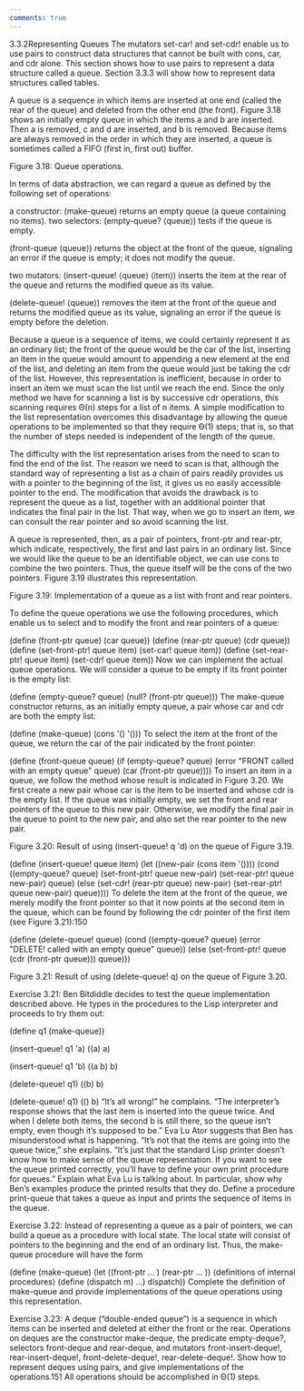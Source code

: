 ```yaml
---
comments: true
---
```


3.3.2Representing Queues
The mutators set-car! and set-cdr! enable us to use pairs to construct data structures that cannot be built with cons, car, and cdr alone. This section shows how to use pairs to represent a data structure called a queue. Section 3.3.3 will show how to represent data structures called tables.

A queue is a sequence in which items are inserted at one end (called the rear of the queue) and deleted from the other end (the front). Figure 3.18 shows an initially empty queue in which the items a and b are inserted. Then a is removed, c and d are inserted, and b is removed. Because items are always removed in the order in which they are inserted, a queue is sometimes called a FIFO (first in, first out) buffer.


Figure 3.18: Queue operations.

In terms of data abstraction, we can regard a queue as defined by the following set of operations:

a constructor: (make-queue) returns an empty queue (a queue containing no items).
two selectors:
(empty-queue? ⟨queue⟩)
tests if the queue is empty.

(front-queue ⟨queue⟩)
returns the object at the front of the queue, signaling an error if the queue is empty; it does not modify the queue.

two mutators:
(insert-queue! ⟨queue⟩ ⟨item⟩)
inserts the item at the rear of the queue and returns the modified queue as its value.

(delete-queue! ⟨queue⟩)
removes the item at the front of the queue and returns the modified queue as its value, signaling an error if the queue is empty before the deletion.

Because a queue is a sequence of items, we could certainly represent it as an ordinary list; the front of the queue would be the car of the list, inserting an item in the queue would amount to appending a new element at the end of the list, and deleting an item from the queue would just be taking the cdr of the list. However, this representation is inefficient, because in order to insert an item we must scan the list until we reach the end. Since the only method we have for scanning a list is by successive cdr operations, this scanning requires Θ(n)
 steps for a list of n
 items. A simple modification to the list representation overcomes this disadvantage by allowing the queue operations to be implemented so that they require Θ(1)
 steps; that is, so that the number of steps needed is independent of the length of the queue.

The difficulty with the list representation arises from the need to scan to find the end of the list. The reason we need to scan is that, although the standard way of representing a list as a chain of pairs readily provides us with a pointer to the beginning of the list, it gives us no easily accessible pointer to the end. The modification that avoids the drawback is to represent the queue as a list, together with an additional pointer that indicates the final pair in the list. That way, when we go to insert an item, we can consult the rear pointer and so avoid scanning the list.

A queue is represented, then, as a pair of pointers, front-ptr and rear-ptr, which indicate, respectively, the first and last pairs in an ordinary list. Since we would like the queue to be an identifiable object, we can use cons to combine the two pointers. Thus, the queue itself will be the cons of the two pointers. Figure 3.19 illustrates this representation.


Figure 3.19: Implementation of a queue as a list with front and rear pointers.

To define the queue operations we use the following procedures, which enable us to select and to modify the front and rear pointers of a queue:

(define (front-ptr queue) (car queue))
(define (rear-ptr queue) (cdr queue))
(define (set-front-ptr! queue item) 
  (set-car! queue item))
(define (set-rear-ptr! queue item) 
  (set-cdr! queue item))
Now we can implement the actual queue operations. We will consider a queue to be empty if its front pointer is the empty list:

(define (empty-queue? queue) 
  (null? (front-ptr queue)))
The make-queue constructor returns, as an initially empty queue, a pair whose car and cdr are both the empty list:

(define (make-queue) (cons '() '()))
To select the item at the front of the queue, we return the car of the pair indicated by the front pointer:

(define (front-queue queue)
  (if (empty-queue? queue)
      (error "FRONT called with an 
              empty queue" queue)
      (car (front-ptr queue))))
To insert an item in a queue, we follow the method whose result is indicated in Figure 3.20. We first create a new pair whose car is the item to be inserted and whose cdr is the empty list. If the queue was initially empty, we set the front and rear pointers of the queue to this new pair. Otherwise, we modify the final pair in the queue to point to the new pair, and also set the rear pointer to the new pair.


Figure 3.20: Result of using (insert-queue! q 'd) on the queue of Figure 3.19.

(define (insert-queue! queue item)
  (let ((new-pair (cons item '())))
    (cond ((empty-queue? queue)
           (set-front-ptr! queue new-pair)
           (set-rear-ptr! queue new-pair)
           queue)
          (else (set-cdr! (rear-ptr queue) 
                          new-pair)
                (set-rear-ptr! queue new-pair)
                queue))))
To delete the item at the front of the queue, we merely modify the front pointer so that it now points at the second item in the queue, which can be found by following the cdr pointer of the first item (see Figure 3.21):150

(define (delete-queue! queue)
  (cond ((empty-queue? queue)
         (error "DELETE! called with 
                 an empty queue" queue))
        (else (set-front-ptr! 
               queue 
               (cdr (front-ptr queue)))
              queue)))

Figure 3.21: Result of using (delete-queue! q) on the queue of Figure 3.20.

Exercise 3.21: Ben Bitdiddle decides to test the queue implementation described above. He types in the procedures to the Lisp interpreter and proceeds to try them out:

(define q1 (make-queue))

(insert-queue! q1 'a)
((a) a)

(insert-queue! q1 'b)
((a b) b)

(delete-queue! q1)
((b) b)

(delete-queue! q1)
(() b)
“It’s all wrong!” he complains. “The interpreter’s response shows that the last item is inserted into the queue twice. And when I delete both items, the second b is still there, so the queue isn’t empty, even though it’s supposed to be.” Eva Lu Ator suggests that Ben has misunderstood what is happening. “It’s not that the items are going into the queue twice,” she explains. “It’s just that the standard Lisp printer doesn’t know how to make sense of the queue representation. If you want to see the queue printed correctly, you’ll have to define your own print procedure for queues.” Explain what Eva Lu is talking about. In particular, show why Ben’s examples produce the printed results that they do. Define a procedure print-queue that takes a queue as input and prints the sequence of items in the queue.

Exercise 3.22: Instead of representing a queue as a pair of pointers, we can build a queue as a procedure with local state. The local state will consist of pointers to the beginning and the end of an ordinary list. Thus, the make-queue procedure will have the form

(define (make-queue)
  (let ((front-ptr … )
        (rear-ptr … ))
    ⟨definitions of internal procedures⟩
    (define (dispatch m) …)
    dispatch))
Complete the definition of make-queue and provide implementations of the queue operations using this representation.

Exercise 3.23: A deque (“double-ended queue”) is a sequence in which items can be inserted and deleted at either the front or the rear. Operations on deques are the constructor make-deque, the predicate empty-deque?, selectors front-deque and rear-deque, and mutators front-insert-deque!, rear-insert-deque!, front-delete-deque!, rear-delete-deque!. Show how to represent deques using pairs, and give implementations of the operations.151 All operations should be accomplished in Θ(1)
 steps.
